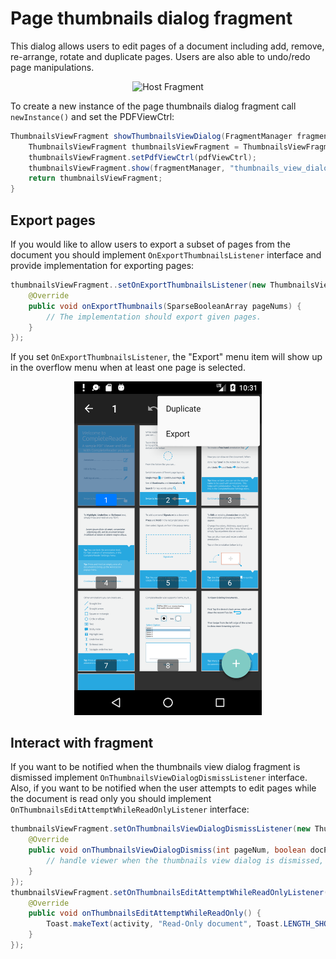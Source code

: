 # Page thumbnails dialog fragment

This dialog allows users to edit pages of a document including add, remove, re-arrange, rotate and duplicate pages. Users are also able to undo/redo page manipulations. 

<p align="center"><img alt='Host Fragment' src ="https://raw.githubusercontent.com/sgong-pdftron/stranger-docs/master/android/guides/basics/gif/thumbnail-view.gif" width='300'/></p>

To create a new instance of the page thumbnails dialog fragment call `newInstance()` and set the PDFViewCtrl: 
```java
ThumbnailsViewFragment showThumbnailsViewDialog(FragmentManager fragmentManager, PDFViewCtrl pdfViewCtrl, boolean isDocReadOnly) {
    ThumbnailsViewFragment thumbnailsViewFragment = ThumbnailsViewFragment.newInstance(isDocReadOnly);
    thumbnailsViewFragment.setPdfViewCtrl(pdfViewCtrl);
    thumbnailsViewFragment.show(fragmentManager, "thumbnails_view_dialog");
    return thumbnailsViewFragment;
}
```

## Export pages
If you would like to allow users to export a subset of pages from the document you should implement `OnExportThumbnailsListener` interface and provide implementation for exporting pages:
```java
thumbnailsViewFragment..setOnExportThumbnailsListener(new ThumbnailsViewFragment.OnExportThumbnailsListener() {
    @Override
    public void onExportThumbnails(SparseBooleanArray pageNums) {
        // The implementation should export given pages.
    }
});
```

If you set `OnExportThumbnailsListener`, the "Export" menu item will show up in the overflow menu when at least one page is selected.

<p align="center"><img alt='Export' src ="img/export-thumbnails-view.png" width='300'/></p>

## Interact with fragment

If you want to be notified when the thumbnails view dialog fragment is dismissed implement `OnThumbnailsViewDialogDismissListener` interface. Also, if you want to be notified when the user attempts to edit pages while the document is read only you should implement `OnThumbnailsEditAttemptWhileReadOnlyListener` interface:

```java
thumbnailsViewFragment.setOnThumbnailsViewDialogDismissListener(new ThumbnailsViewFragment.OnThumbnailsViewDialogDismissListener() {
    @Override
    public void onThumbnailsViewDialogDismiss(int pageNum, boolean docPagesModified) {
        // handle viewer when the thumbnails view dialog is dismissed, for example update the page numbers etc.
    }
});
thumbnailsViewFragment.setOnThumbnailsEditAttemptWhileReadOnlyListener(new ThumbnailsViewFragment.OnThumbnailsEditAttemptWhileReadOnlyListener() {
    @Override
    public void onThumbnailsEditAttemptWhileReadOnly() {
        Toast.makeText(activity, "Read-Only document", Toast.LENGTH_SHORT).show();
    }
});
```
